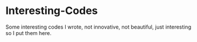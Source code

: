 # Interesting-Codes
Some interesting codes I wrote, not innovative, not beautiful, just interesting so I put them here.
